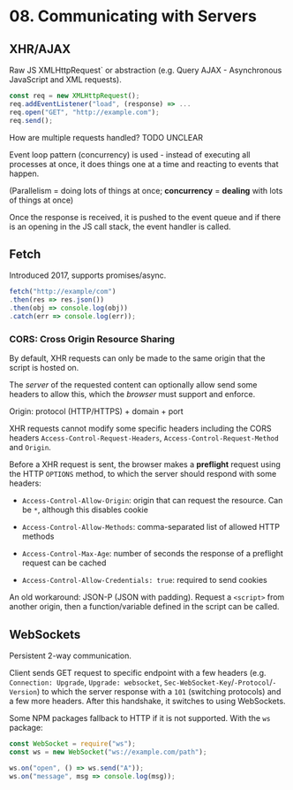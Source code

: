 # 08. Communicating with Servers

## XHR/AJAX

Raw JS XMLHttpRequest` or abstraction (e.g. Query AJAX - Asynchronous JavaScript and XML requests).

```js
const req = new XMLHttpRequest();
req.addEventListener("load", (response) => ...
req.open("GET", "http://example.com");
req.send();
```

How are multiple requests handled? TODO UNCLEAR

Event loop pattern (concurrency) is used - instead of executing all processes at once, it does things one at a time and reacting to events that happen.

(Parallelism = doing lots of things at once; **concurrency** = **dealing** with lots of things at once)

Once the response is received, it is pushed to the event queue and if there is an opening in the JS call stack, the event handler is called.

## Fetch

Introduced 2017, supports promises/async.

```js
fetch("http://example/com")
.then(res => res.json())
.then(obj => console.log(obj))
.catch(err => console.log(err));
```

### CORS: Cross Origin Resource Sharing

By default, XHR requests can only be made to the same origin that the script is hosted on.

The *server* of the requested content can optionally allow send some headers to allow this, which the *browser* must support and enforce.

Origin: protocol (HTTP/HTTPS) + domain + port

XHR requests cannot modify some specific headers including the CORS headers `Access-Control-Request-Headers`, `Access-Control-Request-Method` and `Origin`.

Before a XHR request is sent, the browser makes a **preflight** request using the HTTP `OPTIONS` method, to which the server should respond with some headers:

- `Access-Control-Allow-Origin`: origin that can request the resource. Can be `*`, although this disables cookie

- `Access-Control-Allow-Methods`: comma-separated list of allowed HTTP methods

- `Access-Control-Max-Age`: number of seconds the response of a preflight request can be cached

- `Access-Control-Allow-Credentials: true`: required to send cookies

An old workaround: JSON-P (JSON with padding). Request a `<script>` from another origin, then a function/variable defined in the script can be called.

## WebSockets

Persistent 2-way communication.

Client sends GET request to specific endpoint with a few headers (e.g. `Connection: Upgrade`, `Upgrade: websocket`, `Sec-WebSocket-Key`/`-Protocol`/`-Version`) to which the server response with a `101` (switching protocols) and a few more headers. After this handshake, it switches to using WebSockets.

Some NPM packages fallback to HTTP if it is not supported. With the `ws` package:

```js
const WebSocket = require("ws");
const ws = new WebSocket("ws://example.com/path");

ws.on("open", () => ws.send("A"));
ws.on("message", msg => console.log(msg));
```
